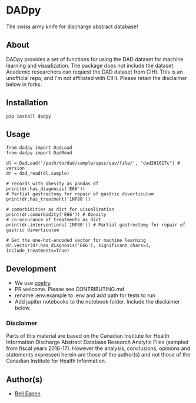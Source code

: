 # DADpy

The swiss army knife for discharge abstract database!

## About

DADpy provides a set of functions for using the DAD dataset for machine learning and visualization. The package does not include the dataset. Academic researchers can request the DAD dataset from CIHI. This is an unofficial repo, and I'm not affiliated with CIHI. Please retain the disclaimer below in forks.

## Installation

```
pip install dadpy
```

## Usage

```
from dadpy import DadLoad
from dadpy import DadRead

dl = DadLoad('/path/to/dad/sample/spss/sav/file/', "dad201617c") # version 
dr = dad_read(dl.sample)

# records with obesity as pandas df
print(dr.has_diagnosis('E66'))
# Partial gastrectomy for repair of gastric diverticulum
print(dr.has_treatment('1NF80')) 

# comorbidities as dict for visualization
print(dr.comorbidity('E66')) # Obesity
# co-occurance of treatments as dict
print(dr.interventions('1NF80')) # Partial gastrectomy for repair of gastric diverticulum

# Get the one-hot-encoded vector for machine learning
dr.vector(dr.has_diagnosis('E66'), significant_chars=3, include_treatments=True)

```

## Development

* We use [poetry](https://python-poetry.org/).
* PR welcome. Please see CONTRIBUTING.md
* rename .env.example to .env and add path for tests to run
* Add jupiter notebooks to the notebook folder. Include the disclaimer below.

### Disclaimer

Parts of this material are based on the Canadian Institute for Health Information Discharge Abstract Database Research Analytic Files (sampled from fiscal years 2016-17). However the analysis, conclusions, opinions and statements expressed herein are those of the author(s) and not those of the Canadian Institute for Health Information.

## Author(s)

* [Bell Eapen](https://nuchange.ca)

